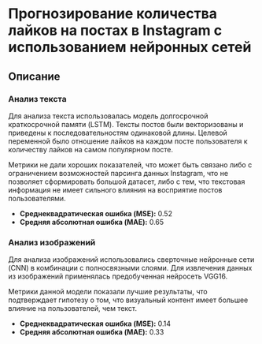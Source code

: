 # Прогнозирование количества лайков на постах в Instagram с использованием нейронных сетей

## Описание
### Анализ текста
Для анализа текста использовалась модель долгосрочной краткосрочной памяти (LSTM). Тексты постов были векторизованы и приведены к последовательностям одинаковой длины. Целевой переменной было отношение лайков на каждом посте пользователя к количеству лайков на самом популярном посте. 

Метрики не дали хороших показателей, что может быть связано либо с ограничением возможностей парсинга данных Instagram, что не позволяет сформировать большой датасет, либо с тем, что текстовая информация не имеет сильного влияния на восприятие постов пользователями.
- **Среднеквадратическая ошибка (MSE):** 0.52
- **Средняя абсолютная ошибка (MAE):** 0.65

### Анализ изображений
Для анализа изображений использовались сверточные нейронные сети (CNN) в комбинации с полносвязными слоями. Для извлечения данных из изображений применялась предобученная нейросеть VGG16.

Метрики данной модели показали лучшие результаты, что подтверждает гипотезу о том, что визуальный контент имеет большее влияние на пользователей, чем текст.
- **Среднеквадратическая ошибка (MSE):** 0.14
- **Средняя абсолютная ошибка (MAE):** 0.33


